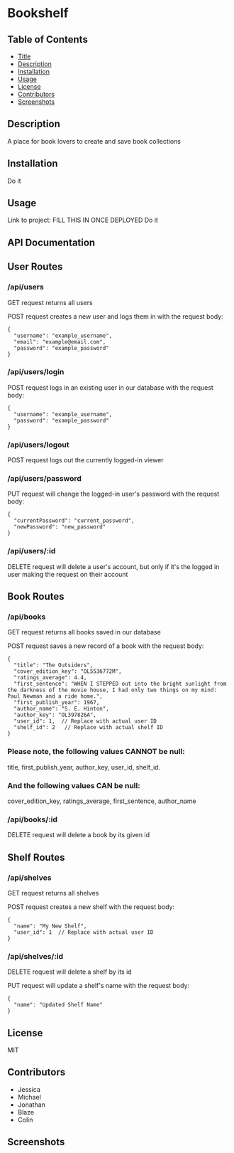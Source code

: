 # Bookshelf

## Table of Contents

- [Title](#title)
- [Description](#description)
- [Installation](#installation)
- [Usage](#usage)
- [License](#license)
- [Contributors](#contributors)
- [Screenshots](#screenshots)

## Description

A place for book lovers to create and save book collections

## Installation

Do it

## Usage

Link to project: FILL THIS IN ONCE DEPLOYED
Do it

## API Documentation

## User Routes

### /api/users

GET request returns all users

POST request creates a new user and logs them in with the request body:

    {
      "username": "example_username",
      "email": "example@email.com",
      "password": "example_password"
    }

### /api/users/login

POST request logs in an existing user in our database with the request body:

    {
      "username": "example_username",
      "password": "example_password"
    }

### /api/users/logout

POST request logs out the currently logged-in viewer

### /api/users/password

PUT request will change the logged-in user's password with the request body:

    {
      "currentPassword": "current_password",
      "newPassword": "new_password"
    }

### /api/users/:id

DELETE request will delete a user's account, but only if it's the logged in user making the request on their account

## Book Routes

### /api/books

GET request returns all books saved in our database

POST request saves a new record of a book with the request body:

    {
      "title": "The Outsiders",
      "cover_edition_key": "OL5536772M",
      "ratings_average": 4.4,
      "first_sentence": "WHEN I STEPPED out into the bright sunlight from the darkness of the movie house, I had only two things on my mind: Paul Newman and a ride home.",
      "first_publish_year": 1967,
      "author_name": "S. E. Hinton",
      "author_key": "OL397826A",
      "user_id": 1,  // Replace with actual user ID
      "shelf_id": 2   // Replace with actual shelf ID
    }

### Please note, the following values CANNOT be null:

title, first_publish_year, author_key, user_id, shelf_id.

### And the following values CAN be null:

cover_edition_key, ratings_average, first_sentence, author_name

### /api/books/:id
DELETE request will delete a book by its given id

## Shelf Routes

### /api/shelves
GET request returns all shelves

POST request creates a new shelf with the request body:

    {
      "name": "My New Shelf",
      "user_id": 1  // Replace with actual user ID
    }

### /api/shelves/:id
DELETE request will delete a shelf by its id

PUT request will update a shelf's name with the request body:

    {
      "name": "Updated Shelf Name"
    }


## License

MIT

## Contributors

- Jessica
- Michael
- Jonathan
- Blaze
- Colin

## Screenshots

